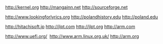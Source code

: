 http://kernel.org http://mangainn.net http://sourceforge.net 

http://www.lookingforlyrics.org http://polandhistory.edu http://poland.edu

http://hitachisoft.jp http://jlpt.com http://jlpt.org http://arm.com

http://www.uefi.org/   http://www.arm.linux.org.uk/ http://arm.org

